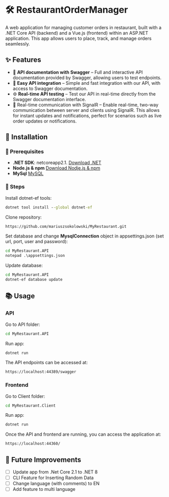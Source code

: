 #  :hammer_and_wrench: RestaurantOrderManager
A web application for managing customer orders in restaurant, built with a .NET Core API (backend) and a Vue.js (frontend) within an ASP.NET application. This app allows users to place, track, and manage orders seamlessly.
## ✨ Features
- 📜 **API documentation with Swagger** – Full and interactive API documentation provided by Swagger, allowing users to test endpoints.
- 🔗 **Easy API integration** – Simple and fast integration with our API, with access to Swagger documentation.
- ⚙️ **Real-time API testing** – Test our API in real-time directly from the Swagger documentation interface.
- 📡 Real-time communication with SignalR – Enable real-time, two-way communication between server and clients using SignalR. This allows for instant updates and notifications, perfect for scenarios such as live order updates or notifications.

## :mechanical_leg: Installation
### :pushpin: Prerequisites

- **.NET SDK**: netcoreapp2.1. [Download .NET](https://dotnet.microsoft.com/en-us/download/dotnet/2.1/)
- **Node.js & npm** [Download Nodje.js & npm](https://nodejs.org/)
- **MySql**  [MySQL](https://dev.mysql.com/downloads/)
### 🔧 Steps

Install dotnet-ef tools:
```cmd
dotnet tool install --global dotnet-ef
```

Clone repository:
```cmd
https://github.com/mariuszsokolowski/MyRestaurant.git
```

Set database and change **MysqlConnection** object in appsettings.json (set url, port, user and password):
```cmd
cd MyRestaurant.API
notepad .\appsettings.json
```

Update database:
```cmd
cd MyRestaurant.API
dotnet-ef database update
```


## 📚 Usage
### API
Go to API folder:
```bash
cd MyRestaurant.API
```

Run app:
```bash
dotnet run
```

The API endpoints can be accessed at:
```bash
https://localhost:44389/swagger
```
### Frontend
Go to Client folder:
```bash
cd MyRestaurant.Client
```
Run app:
```bash
dotnet run
```
Once the API and frontend are running, you can access the application at:
```bash
https://localhost:44360/
```


## :rocket: Future Improvements
- [ ] Update app from .Net Core 2.1 to .NET 8
- [ ] CLI Feature for Inserting Random Data
- [ ] Change language (with comments) to EN
- [ ] Add feature to multi language